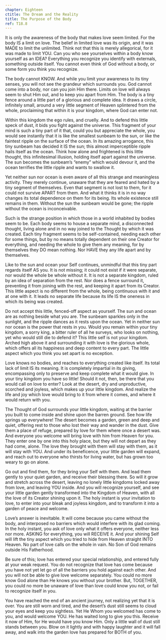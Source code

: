 ```yaml
---
chapter: Eighteen
ctitle: The Dream and the Reality
title: The Purpose of the Body
ref: T18.8
---
```


It is only the awareness of the body that makes love seem limited. For
the body IS a limit on love. The belief in limited love was its origin,
and it was MADE to limit the unlimited. Think not that this is merely
allegorical, for it was made to limit YOU. Can you who see yourselves
within a body know yourself as an IDEA? Everything you recognize you
identify with externals, something outside itself. You cannot even think
of God without a body, or some form you think you recognize.

The body cannot KNOW. And while you limit your awareness to its tiny
senses, you will not see the grandeur which surrounds you. God cannot
come into a body, nor can you join Him there. Limits on love will always
seem to shut Him out, and to keep you apart from Him. The body is a tiny
fence around a little part of a glorious and complete idea. It draws a
circle, infinitely small, around a very little segment of Heaven
splintered from the whole, proclaiming that within it is your kingdom,
where God can enter not.

Within this kingdom the ego rules, and cruelly. And to defend this
little speck of dust, it bids you fight against the universe. This
fragment of your mind is such a tiny part of it that, could you but
appreciate the whole, you would see instantly that it is like the
smallest sunbeam to the sun, or like the faintest ripple on the surface
of the ocean. In its amazing arrogance, this tiny sunbeam has decided it
IS the sun; this almost imperceptible ripple hails itself as the ocean.
Think how alone and frightened is this little thought, this
infinitesimal illusion, holding itself apart against the universe. The
sun becomes the sunbeam’s “enemy” which would devour it, and the ocean
terrifies the little ripple and wants to swallow it.

Yet neither sun nor ocean is even aware of all this strange and
meaningless activity. They merely continue, unaware that they are feared
and hated by a tiny segment of themselves. Even that segment is not lost
to them, for it could not survive APART from them.
And what it thinks it is in no way changes its total dependence on them
for its being. Its whole existence still remains in them. Without the
sun the sunbeam would be gone; the ripple without the ocean is
inconceivable.

Such is the strange position in which those in a world inhabited by
bodies seem to be. Each body seems to house a separate mind, a
disconnected thought, living alone and in no way joined to the Thought
by which it was created. Each tiny fragment seems to be self-contained,
needing each other for some things, but by no means totally dependent on
their one Creator for everything, and needing the whole to give them any
meaning, for by themselves they DO mean nothing. Nor HAVE they any life
apart and by themselves.

Like to the sun and ocean your Self continues, unmindful that this tiny
part regards itself AS you. It is not missing; it could not exist if it
were separate, nor would the whole be whole without it. It is not a
separate kingdom, ruled by an idea of separation from the rest. Nor does
a fence surround it, preventing it from joining with the rest, and
keeping it apart from its Creator. This little aspect is no different
from the whole, being continuous with it and at one with it. It leads no
separate life because its life IS the oneness in which its being was
created.

Do not accept this little, fenced-off aspect as yourself. The sun and
ocean are as nothing beside what you are. The sunbeam sparkles only in
the sunlight, and the ripple dances as it rests upon the ocean. Yet in
neither sun nor ocean is the power that rests in you. Would you remain
within your tiny kingdom, a sorry king, a bitter ruler of all he
surveys, who looks on nothing, yet who would still die to defend it?
This little self is not your kingdom. Arched high above it and
surrounding it with love is the glorious whole, which offers all its
happiness and deep content to every part. The little aspect which you
think you set apart is no exception.

Love knows no bodies, and reaches to everything created like itself. Its
total lack of limit IS its meaning. It is completely impartial in its
giving, encompassing only to preserve and keep complete what it would
give. In your tiny kingdom you have so little! Should it not, then, be
there that you would call on love to enter? Look at the desert, dry and
unproductive, scorched and joyless, which makes up
your little kingdom. And realize the life and joy which love would bring
to it from where it comes, and where it would return with you.

The Thought of God surrounds your little kingdom, waiting at the barrier
you built to come inside and shine upon the barren ground. See how life
springs up everywhere! The desert becomes a garden, green and deep and
quiet, offering rest to those who lost their way and wander in the dust.
Give them a place of refuge, prepared by love for them where once a
desert was. And everyone you welcome will bring love with him from
Heaven for you. They enter one by one into this holy place, but they
will not depart as they had come, alone. The love they brought with them
will stay with them, as it will stay with YOU. And under its
beneficence, your little garden will expand, and reach out to everyone
who thirsts for living water, but has grown too weary to go on alone.

Go out and find them, for they bring your Self with them. And lead them
gently to your quiet garden, and receive their blessing there. So will
it grow and stretch across the desert, leaving no lonely little kingdoms
locked away from love, and leaving YOU inside. And you will recognize
yourself, and see your little garden gently transformed into the Kingdom
of Heaven, with all the love of its Creator shining upon it. The holy
instant is your invitation to love, to enter into your bleak and joyless
kingdom, and to transform it into a garden of peace and welcome.

Love’s answer is inevitable. It will come because you came without the
body, and interposed no barriers which would interfere with its glad
coming. In the holy instant, you ask of love only what it offers
everyone, neither less nor more. ASKING for everything, you will RECEIVE
it. And your shining Self will lift the tiny aspect which you tried to
hide from Heaven straight INTO Heaven. No part of love calls on the
whole in vain. No Son of God remains outside His Fatherhood.

Be sure of this; love has entered your special relationship, and entered
fully at your weak request. You do not recognize that love has come
because you have not yet let go of all the barriers you hold against
each other. And you will not be able to give love welcome separately. You
could no more know God alone than He knows you
without your brother. But, TOGETHER, you could no more be unaware of
love than love could know you not, or fail to recognize itself in you.

You have reached the end of an ancient journey, not realizing yet that
it is over. You are still worn and tired, and the desert’s dust still
seems to cloud your eyes and keep you sightless. Yet He Whom you welcomed
has come to you, and would welcome YOU. He has waited long to give you
this. Receive it now of Him, for He would have you know Him. Only a
little wall of dust still stands between you. Blow on it lightly and
with happy laughter and it will fall away, and walk into the garden love
has prepared for BOTH of you.


